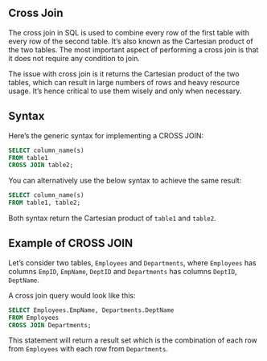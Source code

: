 ## Cross Join

The cross join in SQL is used to combine every row of the first table with every row of the second table. It’s also known as the Cartesian product of the two tables. The most important aspect of performing a cross join is that it does not require any condition to join.

The issue with cross join is it returns the Cartesian product of the two tables, which can result in large numbers of rows and heavy resource usage. It’s hence critical to use them wisely and only when necessary.

## Syntax

Here’s the generic syntax for implementing a CROSS JOIN:

```SQL
SELECT column_name(s)
FROM table1
CROSS JOIN table2;
```

You can alternatively use the below syntax to achieve the same result:

```SQL
SELECT column_name(s)
FROM table1, table2;
```

Both syntax return the Cartesian product of `table1` and `table2`.

## Example of CROSS JOIN

Let’s consider two tables, `Employees` and `Departments`, where `Employees` has columns `EmpID`, `EmpName`, `DeptID` and `Departments` has columns `DeptID`, `DeptName`.

A cross join query would look like this:

```SQL
SELECT Employees.EmpName, Departments.DeptName
FROM Employees
CROSS JOIN Departments;
```

This statement will return a result set which is the combination of each row from `Employees` with each row from `Departments`.